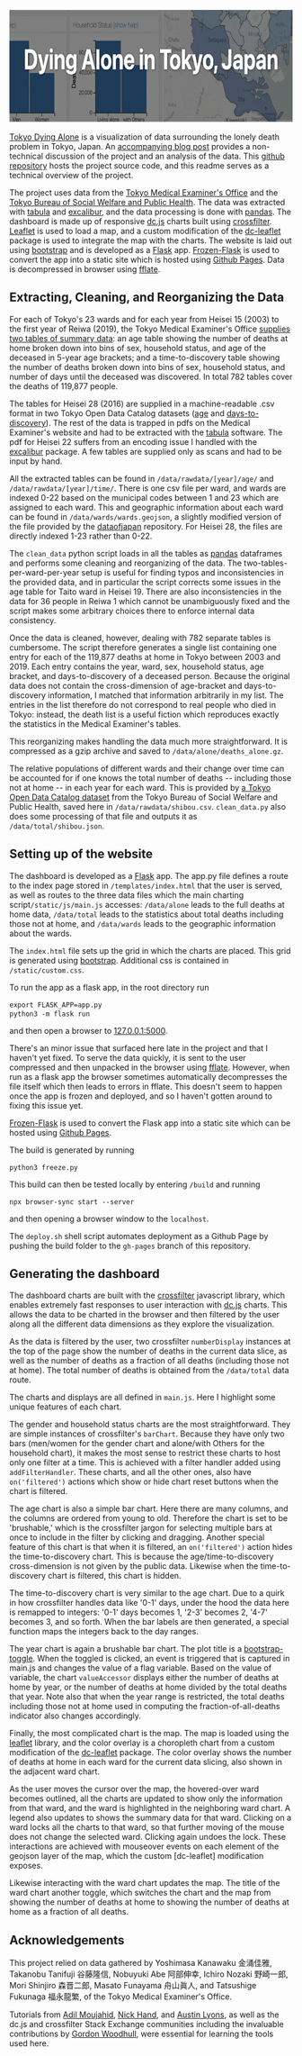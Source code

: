 <a href="https://passaglia.jp/tokyo-dying-alone"> <img src="/img/tokyo-dying-alone-header.png" height="200"/> </a>

[Tokyo Dying Alone](https://passaglia.jp/tokyo-dying-alone/) is a visualization of data surrounding the lonely death problem in Tokyo, Japan. An [accompanying blog post](/tokyo-dying-alone-guide/) provides a non-technical discussion of the project and an analysis of the data. This [github repository](https://github.com/passaglia/tokyo-dying-alone/) hosts the project source code, and this readme serves as a technical overview of the project. 

The project uses data from the [Tokyo Medical Examiner's Office](https://www.fukushihoken.metro.tokyo.lg.jp/kansatsu/kodokushitoukei/index.html) and the [Tokyo Bureau of Social Welfare and Public Health](https://www.fukushihoken.metro.tokyo.lg.jp/kiban/chosa_tokei/jinkodotaitokei/kushityosonbetsu.html). The data was extracted with [tabula](https://tabula.technology/) and [excalibur](https://excalibur-py.readthedocs.io/en/master/), and the data processing is done with [pandas](https://pandas.pydata.org/). The dashboard is made up of responsive [dc.js](https://dc-js.github.io/dc.js/) charts built using [crossfilter](https://github.com/crossfilter/crossfilter). [Leaflet](https://leafletjs.com/) is used to load a map, and a custom modification of the [dc-leaflet](https://github.com/dc-js/dc.leaflet.js) package is used to integrate the map with the charts. The website is laid out using [bootstrap](https://getbootstrap.com/) and is developed as a [Flask](https://flask.palletsprojects.com/en/2.0.x/) app. [Frozen-Flask](https://pythonhosted.org/Frozen-Flask/) is used to convert the app into a static site which is hosted using [Github Pages](https://docs.github.com/ja/pages/getting-started-with-github-pages/about-github-pages). Data is decompressed in browser using [fflate](https://github.com/101arrowz/fflate).

## Extracting, Cleaning, and Reorganizing the Data

For each of Tokyo's 23 wards and for each year from Heisei 15 (2003) to the first year of Reiwa (2019), the Tokyo Medical Examiner's Office [supplies two tables of summary data](https://www.fukushihoken.metro.tokyo.lg.jp/kansatsu/kodokushitoukei/index.html): an age table showing the number of deaths at home broken down into bins of sex, household status, and age of the deceased in 5-year age brackets; and a time-to-discovery table showing the number of deaths broken down into bins of sex, household status, and number of days until the deceased was discovered. In total 782 tables cover the deaths of 119,877 people.

The tables for Heisei 28 (2016) are supplied in a machine-readable .csv format in two Tokyo Open Data Catalog datasets ([age](https://catalog.data.metro.tokyo.lg.jp/dataset/t000010d2000000166) and [days-to-discovery](https://catalog.data.metro.tokyo.lg.jp/dataset/t000010d2000000168)). The rest of the data is trapped in pdfs on the Medical Examiner's website and had to be extracted with the [tabula](https://tabula.technology/) software. The pdf for Heisei 22 suffers from an encoding issue I handled with the [excalibur](https://excalibur-py.readthedocs.io/en/master/) package. A few tables are supplied only as scans and had to be input by hand. 

All the extracted tables can be found in `/data/rawdata/[year]/age/` and `/data/rawdata/[year]/time/`. There is one csv file per ward, and wards are indexed 0-22 based on the municipal codes between 1 and 23 which are assigned to each ward. This and geographic information about each ward can be found in `/data/wards/wards.geojson`, a slightly modified version of the file provided by the [dataofjapan](https://github.com/dataofjapan/land) repository. For Heisei 28, the files are directly indexed 1-23 rather than 0-22. 

The `clean_data` python script loads in all the tables as [pandas](https://pandas.pydata.org/) dataframes and performs some cleaning and reorganizing of the data. The two-tables-per-ward-per-year setup is useful for finding typos and inconsistencies in the provided data, and in particular the script corrects some issues in the age table for Taito ward in Heisei 19. There are also inconsistencies in the data for 36 people in Reiwa 1 which cannot be unambiguously fixed and the script makes some arbitrary choices there to enforce internal data consistency.

Once the data is cleaned, however, dealing with 782 separate tables is cumbersome. The script therefore generates a single list containing one entry for each of the 119,877 deaths at home in Tokyo between 2003 and 2019. Each entry contains the year, ward, sex, household status, age bracket, and days-to-discovery of a deceased person. Because the original data does not contain the cross-dimension of age-bracket and days-to-discovery information, I matched that information arbitrarily in my list. The entries in the list therefore do not correspond to real people who died in Tokyo: instead, the death list is a useful fiction which reproduces exactly the statistics in the Medical Examiner's tables. 

This reorganizing makes handling the data much more straightforward. It is compressed as a gzip archive and saved to `/data/alone/deaths_alone.gz`.

The relative populations of different wards and their change over time can be accounted for if one knows the total number of deaths -- including those not at home -- in each year for each ward. This is provided by [a Tokyo Open Data Catalog dataset](https://catalog.data.metro.tokyo.lg.jp/dataset/t000010d0000000009/resource/99d5cb41-a30d-4d3e-85cc-cf316a2a7b26) from the Tokyo Bureau of Social Welfare and Public Health, saved here in `/data/rawdata/shibou.csv`. `clean_data.py` also does some processing of that file and outputs it as `/data/total/shibou.json`.

## Setting up of the website

The dashboard is developed as a [Flask](https://flask.palletsprojects.com/en/2.0.x/) app. The app.py file defines a route to the index page stored in `/templates/index.html` that the user is served, as well as routes to the three data files which the main charting script`/static/js/main.js` accesses: `/data/alone` leads to the full deaths at home data, `/data/total` leads to the statistics about total deaths including those not at home, and `/data/wards` leads to the geographic information about the wards.

The `index.html` file sets up the grid in which the charts are placed. This grid is generated using [bootstrap](https://getbootstrap.com/). Additional css is contained in `/static/custom.css`.

To run the app as a flask app, in the root directory run

```
export FLASK_APP=app.py
python3 -m flask run
```

and then open a browser to [127.0.0.1:5000](http://127.0.0.1:5000).

There's an minor issue that surfaced here late in the project and that I haven't yet fixed. To serve the data quickly, it is sent to the user compressed and then unpacked in the browser using [fflate](https://github.com/101arrowz/fflate). However, when run as a flask app the browser sometimes automatically decompresses the file itself which then leads to errors in fflate. This doesn't seem to happen once the app is frozen and deployed, and so I haven't gotten around to fixing this issue yet.

[Frozen-Flask](https://pythonhosted.org/Frozen-Flask/) is used to convert the Flask app into a static site which can be hosted using [Github Pages](https://docs.github.com/ja/pages/getting-started-with-github-pages/about-github-pages).

The build is generated by running

```
python3 freeze.py
```

This build can then be tested locally by entering `/build` and running

``` 
npx browser-sync start --server
```

and then opening a browser window to the `localhost`.

The `deploy.sh` shell script automates deployment as a Github Page by pushing the build folder to the `gh-pages` branch of this repository.

## Generating the dashboard

The dashboard charts are built with the [crossfilter](https://github.com/crossfilter/crossfilter) javascript library, which enables extremely fast responses to user interaction with [dc.js](https://dc-js.github.io/dc.js/) charts. This allows the data to be charted in the browser and then filtered by the user along all the different data dimensions as they explore the visualization. 

As the data is filtered by the user, two crossfilter `numberDisplay` instances at the top of the page show the number of deaths in the current data slice, as well as the number of deaths as a fraction of all deaths (including those not at home). The total number of deaths is obtained from the `/data/total` data route.

The charts and displays are all defined in `main.js`. Here I highlight some unique features of each chart.

The gender and household status charts are the most straightforward. They are simple instances of crossfilter's `barChart`. Because they have only two bars (men/women for the gender chart and alone/with Others for the household chart), it makes the most sense to restrict these charts to host only one filter at a time.  This is achieved with a filter handler added using `addFilterHandler`. These charts, and all the other ones, also have `on('filtered')` actions which show or hide chart reset buttons when the chart is filtered.

The age chart is also a simple bar chart. Here there are many columns, and the columns are ordered from young to old. Therefore the chart is set to be 'brushable,' which is the crossfilter jargon for selecting multiple bars at once to include in the filter by clicking and dragging. Another special feature of this chart is that when it is filtered, an `on('filtered')` action hides the time-to-discovery chart. This is because the age/time-to-discovery cross-dimension is not given by the public data. Likewise when the time-to-discovery chart is filtered, this chart is hidden.

The time-to-discovery chart is very similar to the age chart. Due to a quirk in how crossfilter handles data like '0-1' days, under the hood the data here is remapped to integers: '0-1' days becomes 1, '2-3' becomes 2, '4-7' becomes 3, and so forth. When the bar labels are then generated, a special function maps the integers back to the day ranges.

The year chart is again a brushable bar chart. The plot title is a [bootstrap-toggle](https://www.bootstraptoggle.com/). When the toggled is clicked, an event is triggered that is captured in main.js and changes the value of a flag variable. Based on the value of variable, the chart `valueAccessor`  displays either the number of deaths at home by year, or the number of deaths at home divided by the total deaths that year. Note also that when the year range is restricted, the total deaths including those not at home used in computing the fraction-of-all-deaths indicator also changes accordingly.

Finally, the most complicated chart is the map. The map is loaded using the [leaflet](https://leafletjs.com/) library, and the color overlay is a choropleth chart from a custom modification of the [dc-leaflet](https://github.com/dc-js/dc.leaflet.js) package. The color overlay shows the number of deaths at home in each ward for the current data slicing, also shown in the adjacent ward chart.

As the user moves the cursor over the map, the hovered-over ward becomes outlined, all the charts are updated to show only the information from that ward, and the ward is highlighted in the neighboring ward chart. A legend also updates to shows the summary data for that ward. Clicking on a ward locks all the charts to that ward, so that further moving of the mouse does not change the selected ward. Clicking again undoes the lock. These interactions are achieved with mouseover events on each element of the geojson layer of the map, which the custom [dc-leaflet] modification exposes.

Likewise interacting with the ward chart updates the map. The title of the ward chart another toggle, which switches the chart and the map from showing the number of deaths at home to showing the number of deaths at home as a fraction of all deaths.

## Acknowledgements

This project relied on data gathered by Yoshimasa Kanawaku 金涌佳雅, Takanobu Tanifuji 谷藤隆信, Nobuyuki Abe 阿部伸幸, Ichiro Nozaki 野崎一郎, Mori Shinjiro 森晋二郎, Masato Funayama 舟山眞人, and Tatsushige Fukunaga 福永龍繁, of the Tokyo Medical Examiner's Office.

Tutorials from [Adil Moujahid](http://adilmoujahid.com/posts/2016/08/interactive-data-visualization-geospatial-d3-dc-leaflet-python/), [Nick Hand](https://nickhand.github.io/blog/pages/2018/01/23/philly-parking/), and [Austin Lyons](https://github.com/austinlyons/dcjs-leaflet-untappd), as well as the dc.js and crossfilter Stack Exchange communities including the invaluable contributions by [Gordon Woodhull](https://stackoverflow.com/users/676195/gordon), were essential for learning the tools used here.


